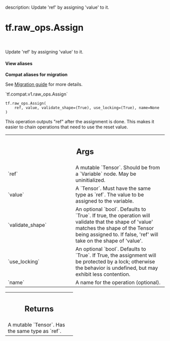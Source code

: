 description: Update 'ref' by assigning 'value' to it.

<div itemscope itemtype="http://developers.google.com/ReferenceObject">
<meta itemprop="name" content="tf.raw_ops.Assign" />
<meta itemprop="path" content="Stable" />
</div>

# tf.raw_ops.Assign

<!-- Insert buttons and diff -->

<table class="tfo-notebook-buttons tfo-api nocontent" align="left">

</table>



Update 'ref' by assigning 'value' to it.

<section class="expandable">
  <h4 class="showalways">View aliases</h4>
  <p>
<b>Compat aliases for migration</b>
<p>See
<a href="https://www.tensorflow.org/guide/migrate">Migration guide</a> for
more details.</p>
<p>`tf.compat.v1.raw_ops.Assign`</p>
</p>
</section>

<pre class="devsite-click-to-copy prettyprint lang-py tfo-signature-link">
<code>tf.raw_ops.Assign(
    ref, value, validate_shape=(True), use_locking=(True), name=None
)
</code></pre>



<!-- Placeholder for "Used in" -->

This operation outputs "ref" after the assignment is done.
This makes it easier to chain operations that need to use the reset value.

<!-- Tabular view -->
 <table class="responsive fixed orange">
<colgroup><col width="214px"><col></colgroup>
<tr><th colspan="2"><h2 class="add-link">Args</h2></th></tr>

<tr>
<td>
`ref`
</td>
<td>
A mutable `Tensor`.
Should be from a `Variable` node. May be uninitialized.
</td>
</tr><tr>
<td>
`value`
</td>
<td>
A `Tensor`. Must have the same type as `ref`.
The value to be assigned to the variable.
</td>
</tr><tr>
<td>
`validate_shape`
</td>
<td>
An optional `bool`. Defaults to `True`.
If true, the operation will validate that the shape
of 'value' matches the shape of the Tensor being assigned to.  If false,
'ref' will take on the shape of 'value'.
</td>
</tr><tr>
<td>
`use_locking`
</td>
<td>
An optional `bool`. Defaults to `True`.
If True, the assignment will be protected by a lock;
otherwise the behavior is undefined, but may exhibit less contention.
</td>
</tr><tr>
<td>
`name`
</td>
<td>
A name for the operation (optional).
</td>
</tr>
</table>



<!-- Tabular view -->
 <table class="responsive fixed orange">
<colgroup><col width="214px"><col></colgroup>
<tr><th colspan="2"><h2 class="add-link">Returns</h2></th></tr>
<tr class="alt">
<td colspan="2">
A mutable `Tensor`. Has the same type as `ref`.
</td>
</tr>

</table>

